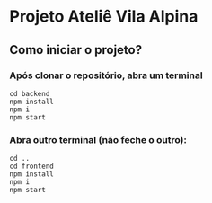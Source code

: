 # Projeto Ateliê Vila Alpina

## Como iniciar o projeto?

### Após clonar o repositório, abra um terminal

```
cd backend
npm install
npm i
npm start
```

### Abra outro terminal (não feche o outro):

```
cd ..
cd frontend
npm install
npm i
npm start
```
